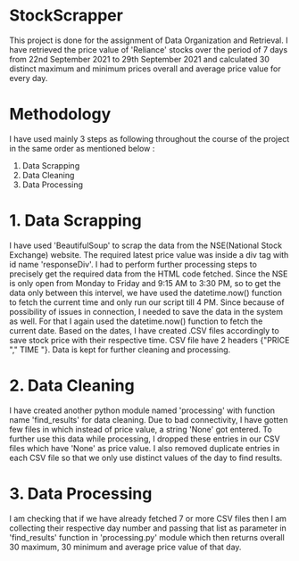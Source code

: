 # StockScrapper
This project is done for the assignment of Data Organization and Retrieval. I have retrieved the price value of 'Reliance' stocks over the period of 7 days from 22nd September 2021 to 29th September 2021 and calculated 30 distinct maximum and minimum prices overall and average price value for every day.

# Methodology
I have used mainly 3 steps as following throughout the course of the project in the same order as mentioned below :
1. Data Scrapping
2. Data Cleaning
3. Data Processing

# 1. Data Scrapping
I have used 'BeautifulSoup' to scrap the data from the NSE(National Stock Exchange) website. The required latest price value was inside a div tag with id name 'responseDiv'. I had to perform further processing steps to precisely get the required data from the HTML code fetched. Since the NSE is only open from Monday to Friday and 9:15 AM to 3:30 PM, so to get the data only between this intervel, we have used the datetime.now() function to fetch the current time and only run our script till 4 PM.
Since because of possibility of issues in connection, I needed to save the data in the system as well. For that I again used the datetime.now() function to fetch the current date. Based on the dates, I have created .CSV files accordingly to save stock price with their respective time. CSV file have 2 headers {"PRICE "," TIME "}. Data is kept for further cleaning and processing.

# 2. Data Cleaning
I have created another python module named 'processing' with function name 'find_results' for data cleaning. Due to bad connectivity, I have gotten few files in which instead of price value, a string 'None' got entered. To further use this data while processing, I dropped these entries in our CSV files which have 'None' as price value. I also removed duplicate entries in each CSV file so that we only use distinct values of the day to find results.

# 3. Data Processing
I am checking that if we have already fetched 7 or more CSV files then I am collecting their respective day number and passing that list as parameter in 'find_results' function in 'processing.py' module which then returns overall 30 maximum, 30 minimum and average price value of that day.
